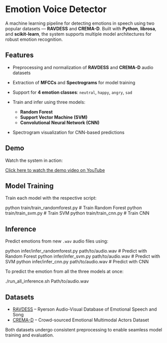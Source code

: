 # Emotion Voice Detector

A machine learning pipeline for detecting emotions in speech using two popular datasets — **RAVDESS** and **CREMA-D**. Built with **Python**, **librosa**, and **scikit-learn**, the system supports multiple model architectures for robust emotion recognition.

## Features

* Preprocessing and normalization of **RAVDESS** and **CREMA-D** audio datasets
* Extraction of **MFCCs** and **Spectrograms** for model training
* Support for **4 emotion classes**: `neutral`, `happy`, `angry`, `sad`
* Train and infer using three models:

  * **Random Forest**
  * **Support Vector Machine (SVM)**
  * **Convolutional Neural Network (CNN)**
* Spectrogram visualization for CNN-based predictions

## Demo

Watch the system in action:

[Click here to watch the demo video on YouTube](https://www.youtube.com/watch?v=L7qplengaVk)


## Model Training

Train each model with the respective script:


python train/train_randomforest.py     # Train Random Forest
python train/train_svm.py              # Train SVM
python train/train_cnn.py              # Train CNN


## Inference

Predict emotions from new `.wav` audio files using:


python infer/infer_randomforest.py path/to/audio.wav   # Predict with Random Forest
python infer/infer_svm.py path/to/audio.wav            # Predict with SVM 
python infer/infer_cnn.py path/to/audio.wav            # Predict with CNN

To predict the emotion from all the three models at once:

./run_all_inference.sh Path/to/audio.wav


## Datasets

* [RAVDESS](https://zenodo.org/record/1188976) – Ryerson Audio-Visual Database of Emotional Speech and Song
* [CREMA-D](https://github.com/CheyneyComputerScience/CREMA-D) – Crowd-sourced Emotional Multimodal Actors Dataset

Both datasets undergo consistent preprocessing to enable seamless model training and evaluation.


